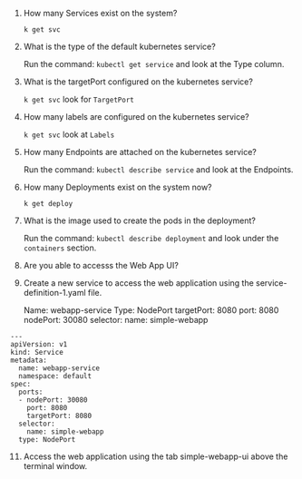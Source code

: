 1. How many Services exist on the system?

    `k get svc`

2. What is the type of the default kubernetes service?

    Run the command: `kubectl get service` and look at the Type column.

3. What is the targetPort configured on the kubernetes service?

    `k get svc` look for `TargetPort`

4. How many labels are configured on the kubernetes service?

    `k get svc` look at `Labels`

5. How many Endpoints are attached on the kubernetes service?

    Run the command: `kubectl describe service` and look at the Endpoints.

6. How many Deployments exist on the system now?

    `k get deploy`

8. What is the image used to create the pods in the deployment?

    Run the command: `kubectl describe deployment` and look under the `containers` section.

9. Are you able to accesss the Web App UI?

10. Create a new service to access the web application using the service-definition-1.yaml file.

    Name: webapp-service
    Type: NodePort
    targetPort: 8080
    port: 8080
    nodePort: 30080
    selector:
    name: simple-webapp

```
---
apiVersion: v1
kind: Service
metadata:
  name: webapp-service
  namespace: default
spec:
  ports:
  - nodePort: 30080
    port: 8080
    targetPort: 8080
  selector:
    name: simple-webapp
  type: NodePort
```

11. Access the web application using the tab simple-webapp-ui above the terminal window.

